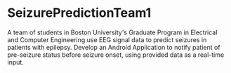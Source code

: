 # SeizurePredictionTeam1
A team of students in Boston University's Graduate Program in Electrical and Computer Engineering use EEG signal data to predict seizures in patients with epilepsy. Develop an Android Application to notify patient of pre-seizure status before seizure onset, using provided data as a real-time input.
